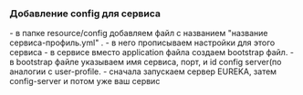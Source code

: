 <h3>Добавление config для сервиса </h3>
- в папке resource/config добавляем файл с названием "название сервиса-профиль.yml" .
- в него прописываем настройки для этого сервиса
- в сервисе вместо application файла создаем bootstrap файл.
- в bootstrap файле указываем имя сервиса, порт, и id config server(по аналогии с user-profile.
- сначала запускаем сервер EUREKA, затем config-server и потом уже ваш сервис